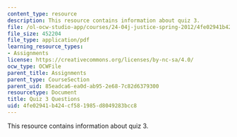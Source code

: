 ```yaml
---
content_type: resource
description: This resource contains information about quiz 3.
file: /ol-ocw-studio-app/courses/24-04j-justice-spring-2012/4fe02941b424cf581985d8049283bcc8_MIT24_04JS12_quiz3.pdf
file_size: 452204
file_type: application/pdf
learning_resource_types:
- Assignments
license: https://creativecommons.org/licenses/by-nc-sa/4.0/
ocw_type: OCWFile
parent_title: Assignments
parent_type: CourseSection
parent_uid: 85eadca6-ea0d-ab95-2e68-7c82d6379300
resourcetype: Document
title: Quiz 3 Questions
uid: 4fe02941-b424-cf58-1985-d8049283bcc8
---
```

This resource contains information about quiz 3.